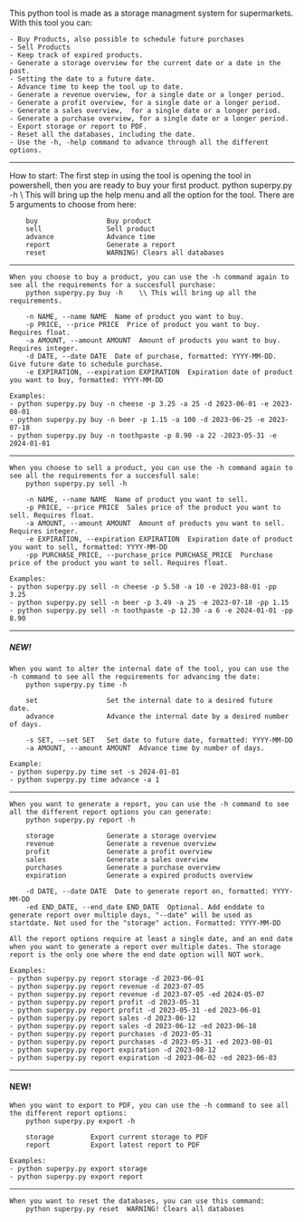 This python tool is made as a storage managment system for supermarkets. With this tool you can:

    - Buy Products, also possible to schedule future purchases
    - Sell Products
    - Keep track of expired products.
    - Generate a storage overview for the current date or a date in the past.
    - Setting the date to a future date.
    - Advance time to keep the tool up to date.
    - Generate a revenue overview, for a single date or a longer period.
    - Generate a profit overview, for a single date or a longer period.
    - Generate a sales overview,  for a single date or a longer period.
    - Generate a purchase overview, for a single date or a longer period.
    - Export storage or report to PDF.
    - Reset all the databases, including the date.
    - Use the -h, -help command to advance through all the different options.

------------------------------------------------------------------------------------------------------------------------------------------------------------------------------------------------------
How to start:
    The first step in using the tool is opening the tool in powershell, then you are ready to buy your first product.
        python superpy.py -h    \\ This will bring up the help menu and all the option for the tool. There are 5 arguments to choose from here:

        buy                 Buy product
        sell                Sell product
        advance             Advance time
        report              Generate a report
        reset               WARNING! Clears all databases
------------------------------------------------------------------------------------------------------------------------------------------------------------------------------------------------------
    When you choose to buy a product, you can use the -h command again to see all the requirements for a succesfull purchase:
        python superpy.py buy -h    \\ This will bring up all the requirements.

        -n NAME, --name NAME  Name of product you want to buy.
        -p PRICE, --price PRICE  Price of product you want to buy. Requires float.
        -a AMOUNT, --amount AMOUNT  Amount of products you want to buy. Requires integer.
        -d DATE, --date DATE  Date of purchase, formatted: YYYY-MM-DD. Give future date to schedule purchase.
        -e EXPIRATION, --expiration EXPIRATION  Expiration date of product you want to buy, formatted: YYYY-MM-DD
    
    Examples:
    - python superpy.py buy -n cheese -p 3.25 -a 25 -d 2023-06-01 -e 2023-08-01
    - python superpy.py buy -n beer -p 1.15 -a 100 -d 2023-06-25 -e 2023-07-18
    - python superpy.py buy -n toothpaste -p 8.90 -a 22 -2023-05-31 -e 2024-01-01
------------------------------------------------------------------------------------------------------------------------------------------------------------------------------------------------------    
    When you choose to sell a product, you can use the -h command again to see all the requirements for a succesfull sale:
        python superpy.py sell -h

        -n NAME, --name NAME  Name of product you want to sell.
        -p PRICE, --price PRICE  Sales price of the product you want to sell. Requires float.
        -a AMOUNT, --amount AMOUNT  Amount of products you want to sell. Requires integer.
        -e EXPIRATION, --expiration EXPIRATION  Expiration date of product you want to sell, formatted: YYYY-MM-DD
        -pp PURCHASE_PRICE, --purchase_price PURCHASE_PRICE  Purchase price of the product you want to sell. Requires float.
    
    Examples:
    - python superpy.py sell -n cheese -p 5.50 -a 10 -e 2023-08-01 -pp 3.25
    - python superpy.py sell -n beer -p 3.49 -a 25 -e 2023-07-18 -pp 1.15
    - python superpy.py sell -n toothpaste -p 12.30 -a 6 -e 2024-01-01 -pp 8.90
------------------------------------------------------------------------------------------------------------------------------------------------------------------------------------------------------
##### NEW!    
    When you want to alter the internal date of the tool, you can use the -h command to see all the requirements for advancing the date:
        python superpy.py time -h

        set                 Set the internal date to a desired future date.
        advance             Advance the internal date by a desired number of days.

        -s SET, --set SET   Set date to future date, formatted: YYYY-MM-DD
        -a AMOUNT, --amount AMOUNT  Advance time by number of days.

    Example:
    - python superpy.py time set -s 2024-01-01
    - python superpy.py time advance -a 1
------------------------------------------------------------------------------------------------------------------------------------------------------------------------------------------------------
    When you want to generate a report, you can use the -h command to see all the different report options you can generate:
        python superpy.py report -h

        storage             Generate a storage overview
        revenue             Generate a revenue overview
        profit              Generate a profit overview
        sales               Generate a sales overview
        purchases           Generate a purchase overview
        expiration          Generate a expired products overview
    
        -d DATE, --date DATE  Date to generate report on, formatted: YYYY-MM-DD
        -ed END_DATE, --end_date END_DATE  Optional. Add enddate to generate report over multiple days, "--date" will be used as startdate. Not used for the "storage" action. Formatted: YYYY-MM-DD
    
    All the report options require at least a single date, and an end date when you want to generate a report over multiple dates. The storage report is the only one where the end date option will NOT work.

    Examples:
    - python superpy.py report storage -d 2023-06-01
    - python superpy.py report revenue -d 2023-07-05
    - python superpy.py report revenue -d 2023-07-05 -ed 2024-05-07
    - python superpy.py report profit -d 2023-05-31
    - python superpy.py report profit -d 2023-05-31 -ed 2023-06-01
    - python superpy.py report sales -d 2023-06-12
    - python superpy.py report sales -d 2023-06-12 -ed 2023-06-18
    - python superpy.py report purchases -d 2023-05-31
    - python superpy.py report purchases -d 2023-05-31 -ed 2023-08-01
    - python superpy.py report expiration -d 2023-08-12
    - python superpy.py report expiration -d 2023-06-02 -ed 2023-06-03
------------------------------------------------------------------------------------------------------------------------------------------------------------------------------------------------------
#### NEW!    
    When you want to export to PDF, you can use the -h command to see all the different report options:
        python superpy.py export -h

        storage         Export current storage to PDF
        report          Export latest report to PDF

    Examples:
    - python superpy.py export storage
    - python superpy.py export report
------------------------------------------------------------------------------------------------------------------------------------------------------------------------------------------------------
    When you want to reset the databases, you can use this command:
        python superpy.py reset  WARNING! Clears all databases
    
